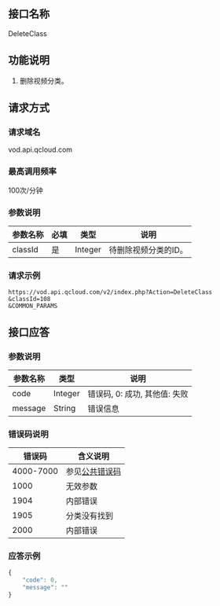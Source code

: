 ## 接口名称
DeleteClass

## 功能说明
1. 删除视频分类。

## 请求方式

### 请求域名
vod.api.qcloud.com

### 最高调用频率
100次/分钟

### 参数说明
| 参数名称 | 必填 | 类型 | 说明 |
|---------|---------|---------|---------|
| classId | 是 | Integer | 待删除视频分类的ID。 |

### 请求示例
```
https://vod.api.qcloud.com/v2/index.php?Action=DeleteClass
&classId=108
&COMMON_PARAMS
```
## 接口应答

### 参数说明
| 参数名称 | 类型 | 说明 |
|---------|---------|---------|
| code | Integer | 错误码, 0: 成功, 其他值: 失败 |
| message | String | 错误信息 |

### 错误码说明
| 错误码 | 含义说明|
|---------|---------|
| 4000-7000 | 参见[公共错误码](/document/product/266/7783)  |
| 1000 | 无效参数  |
| 1904 | 内部错误 |
| 1905 | 分类没有找到 |
| 2000 | 内部错误 |

### 应答示例
```javascript
{
    "code": 0,
    "message": ""
}
```
